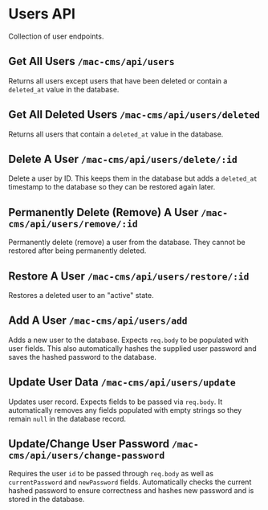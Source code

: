 # Users API

Collection of user endpoints.

## Get All Users `/mac-cms/api/users`

Returns all users except users that have been deleted or contain a `deleted_at` value in the database.

## Get All Deleted Users `/mac-cms/api/users/deleted`

Returns all users that contain a `deleted_at` value in the database.

## Delete A User `/mac-cms/api/users/delete/:id`

Delete a user by ID. This keeps them in the database but adds a `deleted_at` timestamp to the database so they can be restored again later.

## Permanently Delete (Remove) A User `/mac-cms/api/users/remove/:id`

Permanently delete (remove) a user from the database. They cannot be restored after being permanently deleted.

## Restore A User `/mac-cms/api/users/restore/:id`

Restores a deleted user to an "active" state.

## Add A User `/mac-cms/api/users/add`

Adds a new user to the database. Expects `req.body` to be populated with user fields. This also automatically hashes the supplied user password and saves the hashed password to the database.

## Update User Data `/mac-cms/api/users/update`

Updates user record. Expects fields to be passed via `req.body`. It automatically removes any fields populated with empty strings so they remain `null` in the database record.

## Update/Change User Password `/mac-cms/api/users/change-password`

Requires the user `id` to be passed through `req.body` as well as `currentPassword` and `newPassword` fields. Automatically checks the current hashed password to ensure correctness and hashes new password and is stored in the database.
